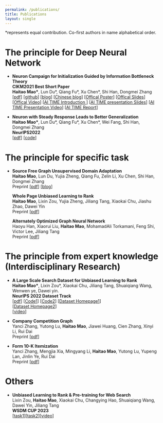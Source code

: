 ```yaml
---
permalink: /publications/
title: Publications
layout: single
---
```


*represents equal contribution. Co-first authors in name alphabetical order.

# The principle for Deep Neural Network
<ul>
  <li>
      <p>
        <strong> Neuron Campaign for Initialization Guided by Information Bottleneck Theory </strong><br>
        <strong>CIKM2021 Best Short Paper</strong><br>
        <strong>Haitao Mao*</strong>, Lun Du*, Qiang Fu*, Xu Chen*,   Shi Han, Dongmei Zhang <br>
        [<a href="https://arxiv.org/pdf/2108.06530.pdf">pdf</a>]
        [<a href="https://github.com/HaitaoMao/Neuron-Campaign-for-Initialization-Guided-by-Information-Bottleneck-Theory">github</a>]
        [<a href="https://haitaomao.github.io/categories/neuronCampaign/">blog</a>]
        [<a href="https://zhuanlan.zhihu.com/p/398198523">Chinese blog</a>]
        [<a href="https://github.com/haitaomao/haitaomao.github.io/blob/master/_files/CIKM2021/Init_poster.pdf">Offical Poster</a>]
        [<a href="https://github.com/haitaomao/haitaomao.github.io/blob/master/_files/CIKM2021/CIKM21_Neuron_Campaign_for_Initialization_Guided_by_Information_Bottleneck_Theory.pdf">Offical Slides</a>]
        [<a href="https://github.com/haitaomao/haitaomao.github.io/blob/master/_files/CIKM2021/Init_video.mp4">Offical Video</a>]
        [<a href="https://mp.weixin.qq.com/s/PEt7m_iadPGm9puO0S0nHw">AI TIME Introduction </a>]
        [<a href="https://github.com/haitaomao/haitaomao.github.io/blob/master/_files/CIKM2021/AITime%20CIKM21%20-%20Neuron%20Campaign.pdf">AI TIME presentation Slides</a>]
        [<a href="https://www.bilibili.com/video/BV1fL411V7FP?spm_id_from=333.1007.top_right_bar_window_history.content.click">AI TIME Presentation Video</a>]
        [<a href="https://mp.weixin.qq.com/s/V0pwLwTR-rVpe8h5NL_u3g">AI TIME Report</a>]
      </p>
    </li>
    <li>
      <p>
        <strong>Neuron with Steady Response Leads to Better Generalization</strong><br>
        <strong>Haitao Mao*</strong>, Lun Du*, Qiang Fu*, Xu Chen*, Wei Fang, Shi Han, Dongmei Zhang <br>
        <strong> NeurIPS2022</strong><br> 
        [<a href="https://arxiv.org/pdf/2111.15414.pdf">pdf</a>]
        [<a href="">code</a>] 
      </p>
    </li>
</ul>

# The principle for specific task
<ul>
  <li>
    <p>
        <strong>Source Free Graph Unsupervised Domain Adaptation </strong><br>
        <strong>Haitao Mao</strong>, Lun Du, Yujia Zheng, Qiang Fu, Zelin Li, Xu Chen, Shi Han, Dongmei Zhang <br>
        Preprint [<a href="https://arxiv.org/pdf/2112.00955.pdf">pdf</a>]
        [<a href="https://haitaomao.github.io/categories/sourcefree/">blog</a>]
    </p>
  </li>
    <p>
        <strong>Whole Page Unbiased Learning to Rank </strong><br>
        <strong>Haitao Mao</strong>, Lixin Zou, Yujia Zheng, Jiliang Tang, Xiaokai Chu, Jiashu Zhao, Dawei Yin <br>
        Preprint [<a href="">pdf</a>]
    </p>
  </li>
  </li>
    <p>
        <strong>Alternately Optimized Graph Neural Network </strong><br>
        Haoyu Han, Xiaorui Liu, <strong>Haitao Mao</strong>,  MohamadAli Torkamani, Feng Shi, Victor Lee, Jiliang Tang  <br>
        Preprint [<a href="https://arxiv.org/pdf/2206.03638.pdf">pdf</a>]
    </p>
  </li>
  
    
</ul>

# The principle from expert knowledge (Interdisciplinary Research)
<ul>
    <li>
      <p>
        <strong> A Large Scale Search Dataset for Unbiased Learning to Rank </strong> <br>
        <strong>Haitao Mao*</strong>, Lixin Zou*, Xiaokai Chu, Jiliang Tang, Shuaiqiang Wang, Wenwen ye, Dawei yin. <br>
        <strong>NeurIPS 2022 Dataset Track</strong><br> 
        [<a href="https://openreview.net/pdf?id=EZcHYuU_9E">pdf</a>]
        [<a href="https://github.com/ChuXiaokai/baidu_ultr_dataset">Code1</a>]
        [<a href="https://github.com/ChuXiaokai/WSDMCUP_BaiduPLM_Paddle">Code2</a>]
        [<a href="https://haitaomao.github.io/baidu_ultr_page/">Dataset Homepage1</a>]<br>
        [<a href="https://searchscience.baidu.com/dataset.html">Dataset Homepage2</a>]<br>
        [<a href="https://www.bilibili.com/video/BV1ZP411N75k/?spm_id_from=333.999.0.0">video</a>]
      </p>
    </li>
    <li>
      <p>
        <strong> Company Competition Graph </strong> <br>
        Yanci Zhang, Yutong Lu, <strong>Haitao Mao</strong>, Jiawei Huang, Cien Zhang, Xinyi Li, Rui Dai <br>
        Preprint [<a href="">pdf</a>]
      </p>
    </li>
    <li>
      <p>
        <strong> Form 10-K Itemization </strong> <br>
        Yanci Zhang, Mengjia Xia, Mingyang Li, <strong>Haitao Mao</strong>, Yutong Lu, Yupeng Lan, Jinlin Ye, Rui Dai <br>
        Preprint [<a href="">pdf</a>]
      </p>
    </li>
    

  
</ul>




# Others
<ul>
  <li>
    <p>
        <strong>Unbiased Learning to Rank & Pre-training for Web Search </strong><br>
        Lixin Zou, <strong>Haitao Mao</strong>, Xiaokai Chu, Changying Hao, Shuaiqiang Wang, Dawei Yin, Jiliang Tang<br>
        <strong> WSDM CUP 2023</strong><br>
        [<a href="https://aistudio.baidu.com/aistudio/competition/detail/534/0/introduction">task1</a>][<a href="https://aistudio.baidu.com/aistudio/competition/detail/536/0/introduction">task2</a>][<a href="https://www.bilibili.com/video/BV1ZP411N75k/?spm_id_from=333.999.0.0">video</a>]
    </p>
  </li>
</ul>

